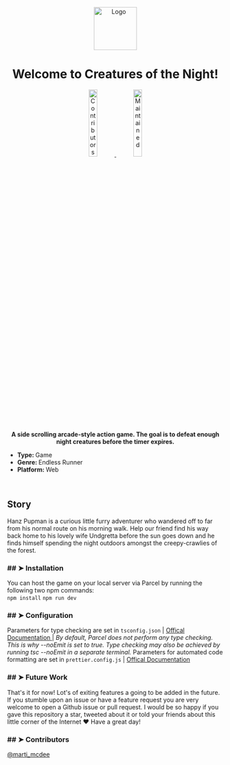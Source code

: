 <div align="center">
  <img id="logo" src="https://m.media-amazon.com/images/I/71-XjGODeVL._AC_SX450_.jpg" alt="Logo" width="100"
    height="100" />
</div>
</p>
<h1 align="center">Welcome to Creatures of the Night!</h1>
<p>
  <a href="https://github.com/andreasbm/readme/graphs/contributors">
    <div align="center"><img alt="Contributors" src="https://img.shields.io/github/contributors/andreasbm/readme.svg"
        height="20%" />
  </a>
  <a href="https://github.com/andreasbm/readme/graphs/commit-activity">
    <img alt="Maintained" src="https://img.shields.io/badge/Maintained%3F-yes-green.svg" height="20%" />
    </div>
  </a>
</p>

<p align="center">
  <b>A side scrolling arcade-style action game. The goal is to defeat enough night creatures before the timer
    expires.</b></br>
  <sub>
    <ul>
      <li><b>Type: </b><span> Game</span></li>
      <li><b>Genre: </b><span> Endless Runner</span></li>
      <li><b>Platform: </b><span> Web</span></li>
    </ul>
  </sub>
</p>

<br />
<h2>Story</h2>
Hanz Pupman is a curious little furry adventurer who wandered off to far from his normal route on his morning walk.
Help our friend find his way back home to his lovely wife Undgretta before the sun goes down and he finds himself spending the night outdoors amongst the creepy-crawlies of the forest.
<br />

<h3>## ➤ Installation</h3>
You can host the game on your local server via Parcel by running the following two npm commands:
<br />
<code>npm install</code>
<code>npm run dev</code>
<br />

<h3>## ➤ Configuration</h3>
Parameters for type checking are set in <code>tsconfig.json</code><span> | </span>
<a href="https://www.typescriptlang.org/docs/handbook/tsconfig-json.html"> Offical Documentation </a><span> | </span>
<em>By default, Parcel does not perform any type checking. This is why --noEmit is set to true. Type checking may
  also be achieved by running tsc --noEmit in a separate terminal.</em>
Parameters for automated code formatting are set in <code>prettier.config.js</code><span> | </span>
<a href="https://prettier.io/docs/en/configuration.html"> Offical Documentation </a>
<br />

<h3>## ➤ Future Work</h3>
That's it for now! Lot's of exiting features a going to be added in the future. If you stumble upon an issue or
have a feature request you are very welcome to open a Github issue or pull request. I would be so happy if you
gave this repository a star, tweeted about it or told your friends about this little corner of the Internet ❤️
Have a great day!
<br />

<h3>## ➤ Contributors</h3>
<a href="https://twitter.com/marti_mcdee" target="_blank">@marti_mcdee</a>
